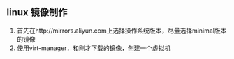 ## linux 镜像制作
1. 首先在http://mirrors.aliyun.com上选择操作系统版本，尽量选择minimal版本的镜像
2. 使用virt-manager，和刚才下载的镜像，创建一个虚拟机